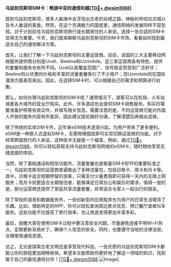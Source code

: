 **乌兹别克斯坦SIM卡：畅游中亚的通信利器[[TG💪+ @esim1088](https://t.me/s/esim1088)]**

提到乌兹别克斯坦，很多人脑海中会浮现出古老的丝绸之路、神秘的布哈拉古城以及令人垂涎的美食。然而，在这个充满魅力的国度里，通信网络的发展同样不容忽视。对于计划前往乌兹别克斯坦旅行或长期居住的人来说，选择一张合适的SIM卡显得尤为重要。今天，我们就来聊聊乌兹别克斯坦的SIM卡市场，看看如何找到最适合自己的通信解决方案。

首先，让我们了解一下乌兹别克斯坦的主要运营商。目前，该国的三大主要移动网络服务提供商分别是Ucell、Beeline和Uzmobile。这三家运营商各有特色，提供的套餐和服务也有所不同。Ucell以其覆盖范围广、信号稳定而受到广泛好评；Beeline则以优惠的价格和丰富的流量套餐吸引了不少用户；而Uzmobile则在国际漫游方面表现突出。因此，在选择SIM卡时，可以根据自己的需求和预算进行权衡。

那么，如何办理乌兹别克斯坦的SIM卡呢？通常情况下，游客可以在机场、火车站或者各大城市的营业厅购买。此外，许多酒店也会提供SIM卡销售服务。购买时需要准备护照等有效证件，并填写相关信息。需要注意的是，不同运营商可能对外国人开放的服务内容有所差异，因此建议提前做好功课，了解清楚后再做出选择。

除了传统的实体SIM卡外，近年来eSIM技术逐渐兴起，为用户带来了更多便利。eSIM是一种嵌入式虚拟SIM卡，无需物理插拔即可实现切换运营商的功能。对于经常跨国旅行的人来说，这种技术无疑是一个福音。例如，通过[TG💪+ @esim1088](https://t.me/s/esim1088)，你可以轻松获取支持乌兹别克斯坦网络的eSIM卡，随时随地享受无缝连接的体验。

当然，除了基础通话和短信功能外，流量套餐也是衡量SIM卡好坏的重要标准之一。乌兹别克斯坦的运营商普遍推出了多种流量包，包括日租卡、周卡和月卡等。其中，日租卡适合短期停留的游客，只需支付少量费用即可获得一天内的无限上网服务；而月卡则更适合长期居住者，能够满足日常办公和娱乐的需求。值得一提的是，部分运营商还提供了家庭共享流量套餐，非常适合与家人一起出行的朋友。

除了常规的语音和数据服务外，一些创新型的应用程序也为用户的日常生活增添了乐趣。比如，借助特定的APP，你可以轻松查询周边景点信息、预订餐厅或者叫车服务。这些功能不仅提高了旅行效率，也让旅途变得更加丰富多彩。

最后，提醒大家在使用SIM卡过程中要注意安全问题。尽量避免连接不明Wi-Fi热点，定期更新系统补丁，确保个人信息的安全。同时，也要遵守当地的法律法规，合理使用通信资源。

总之，无论是探索古老文明还是享受现代科技，一张优质的乌兹别克斯坦SIM卡都能让你的旅程更加顺畅愉快。希望本文能帮助你更好地了解这一领域的知识，找到属于自己的最佳通信伙伴！[[TG💪+ @esim1088](https://t.me/s/esim1088) ![Image](https://i.postimg.cc/4NQfJmqS/Snipaste-2025-05-13-00-14-12.png)]